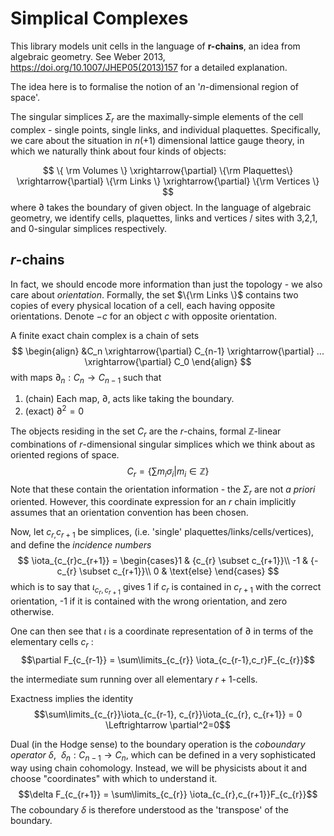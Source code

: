# Simplical Complexes

This library models unit cells in the language of __r-chains__, an idea from algebraic geometry. See Weber 2013, https://doi.org/10.1007/JHEP05(2013)157 for a detailed explanation.

The idea here is to formalise the notion of an '$n$-dimensional region of space'. 

The singular simplices $\Sigma_{r}$ are the maximally-simple elements of the cell complex - single points, single links, and individual plaquettes.  Specifically, we care about the situation in $n(+1)$ dimensional lattice gauge theory, in which we naturally think about four kinds of objects:

$$
\{ \rm Volumes \} \xrightarrow{\partial} \{\rm Plaquettes\} \xrightarrow{\partial} \{\rm Links \} \xrightarrow{\partial} \{\rm Vertices \}
$$
where $\partial$ takes the boundary of given object. In the language of algebraic geometry, we identify cells, plaquettes, links and vertices / sites with 3,2,1, and 0-singular simplices respectively.
## $r$-chains

In fact, we should encode more information than just the topology - we also care about _orientation_. Formally, the set $\{\rm Links \}$ contains two copies of every physical location of a cell, each having opposite orientations. Denote $-c$ for an object $c$ with opposite orientation.

A finite exact chain complex is a chain of sets
$$
\begin{align}
&C_n \xrightarrow{\partial} C_{n-1} \xrightarrow{\partial} ... \xrightarrow{\partial} C_0
\end{align}
$$
with maps $\partial_n : C_n \to C_{n-1}$ such that 
1. (chain) Each map, $\partial$, acts like taking the boundary.
2. (exact) $\partial^2 = 0$

The objects residing in the set $C_r$ are the $r$-chains, formal $\mathbb{Z}$-linear combinations of $r$-dimensional singular simplices which we think about as oriented regions of space.
$$C_{r}= \left\{\sum\limits m_{i}\sigma_{i} | m_{i}\in \mathbb{Z} \right\}$$
Note that these contain the orientation information - the $\Sigma_{r}$ are not _a priori_ oriented. However, this coordinate expression for an $r$ chain implicitly assumes that an orientation convention has been chosen.

Now, let $c_{r,}c_{r+1}$ be simplices, (i.e. 'single' plaquettes/links/cells/vertices), and define the _incidence numbers_
$$
\iota_{c_{r}c_{r+1}} = \begin{cases}1 & {c_{r} \subset c_{r+1}}\\ 
-1 & {-c_{r} \subset c_{r+1}}\\ 
0 & \text{else} \end{cases}
$$
which is to say that $\iota_{c_{r},c_{r+1}}$ gives 1 if $c_r$ is contained in $c_{r+1}$ with the correct orientation, -1 if it is contained with the wrong orientation, and zero otherwise. 

One can then see that $\iota$ is a coordinate representation of $\partial$  in terms of the elementary cells $c_r$ :
$$\partial F_{c_{r-1}} = \sum\limits_{c_{r}} \iota_{c_{r-1},c_r}F_{c_{r}}$$

the intermediate sum running over all elementary $r+1$-cells.

Exactness implies the identity
$$\sum\limits_{c_{r}}\iota_{c_{r-1}, c_{r}}\iota_{c_{r}, c_{r+1}} = 0 \Leftrightarrow \partial^2=0$$

Dual (in the Hodge sense) to the boundary operation is the _coboundary operator_ $\delta$,  $\delta_n: C_{n-1} \to C_{n}$, which can be defined in a very sophisticated way using chain cohomology. Instead, we will be physicists about it and choose "coordinates" with which to understand it. 
$$\delta F_{c_{r+1}} = \sum\limits_{c_{r}} \iota_{c_{r},c_{r+1}}F_{c_{r}}$$
The coboundary $\delta$ is therefore understood as the 'transpose' of the boundary. 


